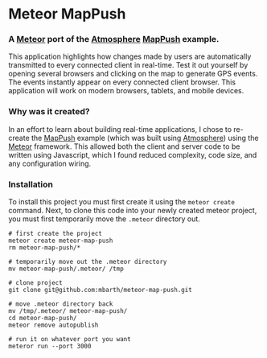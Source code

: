 # Meteor MapPush

### A [Meteor](http://meteor.com) port of the [Atmosphere](https://github.com/Atmosphere/atmosphere) [MapPush](https://github.com/ncolomer/MapPush) example.

This application highlights how changes made by users are automatically transmitted to every connected
client in real-time. Test it out yourself by opening several browsers and clicking on the map to
generate GPS events. The events instantly appear on every connected client browser. This application
will work on modern browsers, tablets, and mobile devices.

### Why was it created?

In an effort to learn about building real-time applications, I chose to re-create the [MapPush](https://github.com/ncolomer/MapPush)
example (which was built using [Atmosphere](https://github.com/Atmosphere/atmosphere)) using the [Meteor](http://meteor.com)
framework. This allowed both the client and server code to be written using Javascript, which I found reduced complexity, code size,
and any configuration wiring.

### Installation

To install this project you must first create it using the `meteor create` command. Next, to clone this
code into your newly created meteor project, you must first temporarily move the `.meteor` directory out.

```
# first create the project
meteor create meteor-map-push
rm meteor-map-push/*

# temporarily move out the .meteor directory
mv meteor-map-push/.meteor/ /tmp

# clone project
git clone git@github.com:mbarth/meteor-map-push.git

# move .meteor directory back
mv /tmp/.meteor/ meteor-map-push/
cd meteor-map-push/
meteor remove autopublish

# run it on whatever port you want
meteror run --port 3000
```